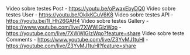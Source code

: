 Video sobre testes Post     - https://youtu.be/oPwaxEbyDQ0
Video sobre testes User     - https://youtu.be/OklkKCuV6K8
Video sobre testes API      - https://youtu.be/1l_Hh26GAH4
Video sobre testes Gallery  - https://www.youtube.com/live/7XWWlGIzWqo - https://youtube.com/live/7XWWlGIzWqo?feature=share
Video sobre teste Comments  - https://www.youtube.com/live/Z3YvMJ1tuHI - https://youtube.com/live/Z3YvMJ1tuHI?feature=share